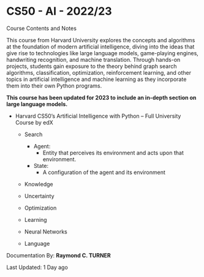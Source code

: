 # CS50 - AI - 2022/23

Course Contents and Notes

This course from Harvard University explores the concepts and algorithms at the foundation of modern artificial intelligence, diving into the ideas that give rise to technologies like large language models, game-playing engines, handwriting recognition, and machine translation. Through hands-on projects, students gain exposure to the theory behind graph search algorithms, classification, optimization, reinforcement learning, and other topics in artificial intelligence and machine learning as they incorporate them into their own Python programs.

**This course has been updated for 2023 to include an in-depth section on large language models.**

* Harvard CS50’s Artificial Intelligence with Python – Full University Course by edX

    * Search
        * Agent:
            * Entity that perceives its environment and acts upon that environment.
        * State:
            * A configuration of the agent and its environment
        
    * Knowledge
    * Uncertainty
    * Optimization
    * Learning
    * Neural Networks
    * Language




Documentation By: **Raymond C. TURNER**

Last Updated: 1 Day ago